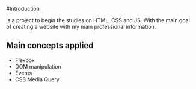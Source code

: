 #Introduction

is a project to begin the studies on HTML, CSS and JS. With the main goal of creating a website with my main professional information.




## Main concepts applied

- Flexbox
- DOM manipulation
- Events
- CSS Media Query